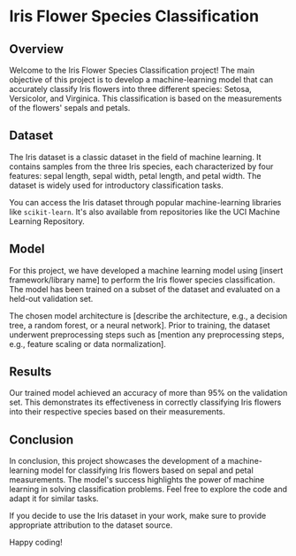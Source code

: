 # Iris Flower Species Classification

## Overview

Welcome to the Iris Flower Species Classification project! The main objective of this project is to develop a machine-learning model that can accurately classify Iris flowers into three different species: Setosa, Versicolor, and Virginica. This classification is based on the measurements of the flowers' sepals and petals.

## Dataset

The Iris dataset is a classic dataset in the field of machine learning. It contains samples from the three Iris species, each characterized by four features: sepal length, sepal width, petal length, and petal width. The dataset is widely used for introductory classification tasks.

You can access the Iris dataset through popular machine-learning libraries like `scikit-learn`. It's also available from repositories like the UCI Machine Learning Repository.

## Model

For this project, we have developed a machine learning model using [insert framework/library name] to perform the Iris flower species classification. The model has been trained on a subset of the dataset and evaluated on a held-out validation set.

The chosen model architecture is [describe the architecture, e.g., a decision tree, a random forest, or a neural network]. Prior to training, the dataset underwent preprocessing steps such as [mention any preprocessing steps, e.g., feature scaling or data normalization].


## Results

Our trained model achieved an accuracy of more than 95% on the validation set. This demonstrates its effectiveness in correctly classifying Iris flowers into their respective species based on their measurements.

## Conclusion

In conclusion, this project showcases the development of a machine-learning model for classifying Iris flowers based on sepal and petal measurements. The model's success highlights the power of machine learning in solving classification problems. Feel free to explore the code and adapt it for similar tasks.

If you decide to use the Iris dataset in your work, make sure to provide appropriate attribution to the dataset source.

Happy coding!
